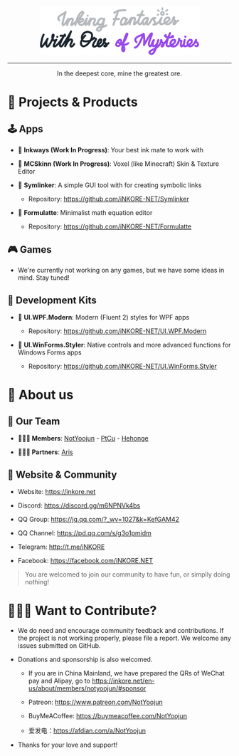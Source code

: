 <br>

<p align="center">
    <a href="https://www.inkore.net/" target="_blank" rel="noopener">
    <picture>
        <source media="(prefers-color-scheme: dark)" alt="Inking Fantasies With Ores of Mysteries" srcset="https://github.com/iNKORE-NET/.github/blob/main/assets/images/slogan_dark.png" />
        <img width="360px" alt="Inking Fantasies With Ores of Mysteries" src="https://github.com/iNKORE-NET/.github/blob/main/assets/images/slogan_light.png" />
    </picture>
    </a>
</p>

---

<p align="center">In the deepest core, mine the greatest ore.</p>

# 🔭 Projects & Products

## 🕹️ Apps

- 🚩 **Inkways (Work In Progress)**: Your best ink mate to work with 

- 🚩 **MCSkinn (Work In Progress)**: Voxel (like Minecraft) Skin & Texture Editor

- 🚩 **Symlinker**: A simple GUI tool with for creating symbolic links

  - Repository: <https://github.com/iNKORE-NET/Symlinker>

- 🚩 **Formulatte**: Minimalist math equation editor

  - Repository: <https://github.com/iNKORE-NET/Formulatte>
  
## 🎮 Games

- We're currently not working on any games, but we have some ideas in mind. Stay tuned!

## 🧰 Development Kits

- 🚩 **UI.WPF.Modern**: Modern (Fluent 2) styles for WPF apps

  - Repository: <https://github.com/iNKORE-NET/UI.WPF.Modern>

- 🚩 **UI.WinForms.Styler**: Native controls and more advanced functions for Windows Forms apps

  - Repository: <https://github.com/iNKORE-NET/UI.WinForms.Styler>

# 🏢 About us

## 💎 Our Team

- **👨🏻‍💼 Members**: [NotYoojun](https://www.github.com/NotYoojun) - [PtCu](https://www.github.com/Hongshiits) - [Hehonge](https://www.github.com/Hehonge-onli)

- **👨🏻‍💻 Partners**: [Aris](https://github.com/Aris-Offline)

## 🎏 Website & Community

- Website: <https://inkore.net>

- Discord: <https://discord.gg/m6NPNVk4bs>

- QQ Group: <https://jq.qq.com/?_wv=1027&k=KefGAM42>

- QQ Channel: <https://pd.qq.com/s/g3o1pmidm>

- Telegram: <http://t.me/iNKORE>

- Facebook: <https://facebook.com/iNKORE.NET>

> You are welcomed to join our community to have fun, or simplly doing nothing!

# 👨🏻‍🎨 Want to Contribute?

- We do need and encourage community feedback and contributions. If the project is not working properly, please file a report. We welcome any issues submitted on GitHub.

- Donations and sponsorship is also welcomed.

  - If you are in China Mainland, we have prepared the QRs of WeChat pay and Alipay, go to <https://inkore.net/en-us/about/members/notyoojun/#sponsor>

  - Patreon: <https://www.patreon.com/NotYoojun>

  - BuyMeACoffee: <https://buymeacoffee.com/NotYoojun>

  - 爱发电：<https://afdian.com/a/NotYoojun>

- Thanks for your love and support!
